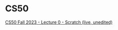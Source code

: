 # CS50

[CS50 Fall 2023 - Lecture 0 - Scratch (live, unedited)](https://www.youtube.com/watch?v=yr4z6x5zG2M)
